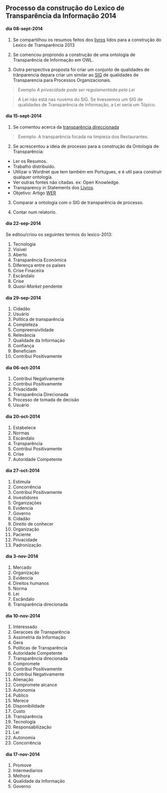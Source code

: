 ## Processo da construção do Lexico de Transparência da Informação 2014

#### dia 08-sept-2014

1.  Se compartilhou os resumos feitos dos [livros](LAL-2013.md) lidos para a construção do Lexico de Transparência 2013

2.  Se comencou proprondo a construção de uma ontologia de Transparência de Informação em OWL.

3.  Outra perspectiva proposta foi criar um conjunto de qualidades de trânparencia depara criar um similar ao [SIG](http://transparencia.inf.puc-rio.br/wiki/index.php/Cat%C3%A1logo_Transpar%C3%AAncia) de qualidades de Transparencia para Processos Organizacionais.

  > Exemplo *A privacidade pode ser regulamentada pela Lei*

  > A Lei não está nas nuvems do SIG. Se tivessemos um SIG de qualidades de Transparência de Informação, a Lei seria um Tópico.

#### dia 15-sept-2014

1.  Se comentou acerca da [transparência direccionada](http://transparencia.inf.puc-rio.br/artigos/scopeoftransparency.pdf)

  > Exemplo: A transparência focada na limpieza dos Restaurantes.

2.  Se acrescentou a ideia de processo para a construção da Ontología de Transparência:

  - Ler os Resumos.  
  - Trabalho distribuído.
  - Utilizar o Wordnet que tem também em Portugues, e é util para construir qualquer ontología.
  - Ver outras fontes não citadas. ex: Open Knowledge.  
  - Transparency in Statements dos [Livros](LAL-2013.md).
  - Objetivo: Artigo [WER](https://sites.google.com/a/spc.org.pe/cibse2015-br/llamada-de-trabajos/wer)

3.  Comparar a ontología com o SIG de transparência de processo.

4.  Contar num relatorio.

#### dia 22-sep-2014

Se editou/criou os seguintes termos do lexico-2013:

1.  Tecnologia
2.  Visivel
3.  Aberto
4.  Transparência Económica
5.  Diferença entre os países
6.  Crise Finaceira
7.  Escândalo
8.  Crise
9.  *Quasi-Market* pendente

#### dia 29-sep-2014

1.  Cidadão
2.  Usuário
3.  Política de transparência
4.  Completeza
5.  Compreensivilidade
6.  Relevância
7.  Qualidade da Informação
8.  Confiança
9.  Beneficiam
10. Contribui Positivamente

#### dia 06-oct-2014

1.  Contribui Negativamente
2.  Contribui Positivamente
3.  Privacidade
4.  Transparência Direcionada
5.  Processo de tomada de decisão
6.  Usuário

#### dia 20-oct-2014

1.  Estabelece
2.  Normas
3.  Escándalo
4.  Transparência
5.  Contribui Positivamente
6.  Crise
7.  Autoridade Competente

#### dia 27-oct-2014

1.  Estimula
2.  Concorrência
3.  Contribui Positivamente
4.  Investidores
5.  Organizações
6.  Evidencia
7.  Governo
8.  Cidadão
9.  Direito de conhecer
10. Organização
11. Paciente
12. Privacidade
13. Padronização

#### dia 3-nov-2014

1.  Mercado
2.  Organização
3.  Evidencia
4.  Direitos humanos
5.  Norma
6.  Lei
7.  Escândalo
8.  Transparência direcionada

#### dia 10-nov-2014

1.  Interessado
2.  Geracoes de Transparência
3.  Assimetria da Informação
4.  Gera
5.  Políticas de Transparência
6.  Autoridade Competente
7.  Transparência direcionada
8.  Compromete
9.  Contribui Positivamente
10. Contribui Negativamente
11. Alienação
12. Compromete alcance
13. Autonomia
14. Publico
15. Merece
16. Disponibilidade
17. Custo
18. Transparência
19. Tecnología
20. Responsabilização
21. Lei
22. Autonomia
23. Concorrência

#### dia 17-nov-2014

1.  Promove
2.  Intermediarios
3.  Melhora
4.  Qualidade da Informação
5.  Governo
